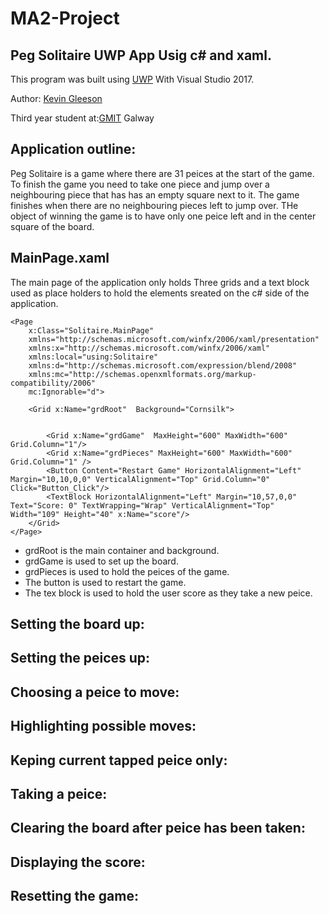 # MA2-Project
## Peg Solitaire UWP App Usig c# and xaml.


This program was built using [UWP](https://docs.microsoft.com/en-us/windows/uwp/get-started/universal-application-platform-guide) With Visual Studio 2017.

Author: [Kevin Gleeson](https://github.com/kevgleeson78)

Third year student at:[GMIT](http://gmit.ie) Galway

## Application outline:
Peg Solitaire is a game where there are 31 peices at the start of the game.
To finish the game you need to take one piece and jump over a neighbouring piece that has has an empty square next to it.
The game finishes when there are no neighbouring pieces left to jump over.
THe object of winning the game is to have only one peice left and in the center square of the board.
## MainPage.xaml
The main page of the application only holds Three grids and a text block used as place holders to hold the elements sreated on the c# side of the application.
```XAML
<Page
    x:Class="Solitaire.MainPage"
    xmlns="http://schemas.microsoft.com/winfx/2006/xaml/presentation"
    xmlns:x="http://schemas.microsoft.com/winfx/2006/xaml"
    xmlns:local="using:Solitaire"
    xmlns:d="http://schemas.microsoft.com/expression/blend/2008"
    xmlns:mc="http://schemas.openxmlformats.org/markup-compatibility/2006"
    mc:Ignorable="d">

    <Grid x:Name="grdRoot"  Background="Cornsilk">


        <Grid x:Name="grdGame"  MaxHeight="600" MaxWidth="600" Grid.Column="1"/>
        <Grid x:Name="grdPieces" MaxHeight="600" MaxWidth="600" Grid.Column="1" />
        <Button Content="Restart Game" HorizontalAlignment="Left" Margin="10,10,0,0" VerticalAlignment="Top" Grid.Column="0" Click="Button_Click"/>
        <TextBlock HorizontalAlignment="Left" Margin="10,57,0,0" Text="Score: 0" TextWrapping="Wrap" VerticalAlignment="Top" Width="109" Height="40" x:Name="score"/>
    </Grid>
</Page>

```

* grdRoot is the main container and background.
* grdGame is used to set up the board.
* grdPieces is used to hold the peices of the game.
* The button is used to restart the game.
* The tex block is used to hold the user score as they take a new peice.


## Setting the board up:



## Setting the peices up:


## Choosing a peice to move:


## Highlighting possible moves:



## Keping current tapped peice only:




## Taking a peice:

## Clearing the board after peice has been taken:


## Displaying the score:


## Resetting the game:
